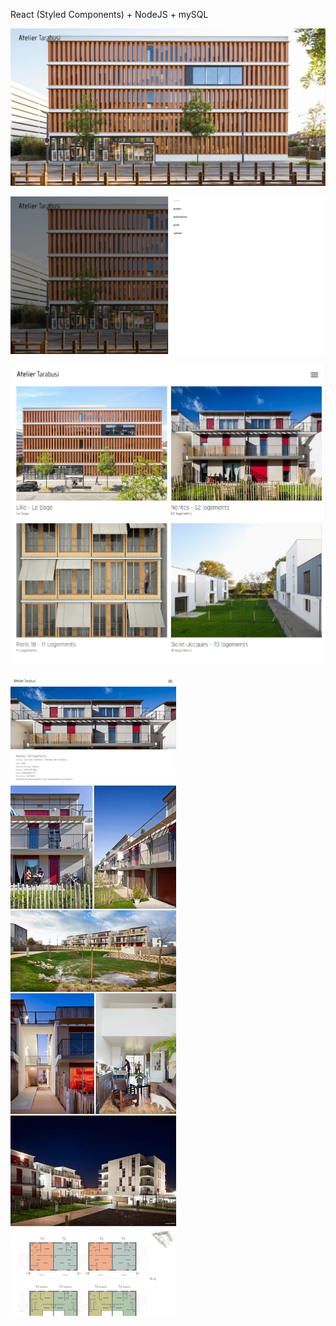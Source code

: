 React (Styled Components) + NodeJS + mySQL

![landing-page](/src/assets/screenshots/screenshot-desktop-AT-1.png?raw=true)

![menu](/src/assets/screenshots/screenshot-desktop-AT-menu.png?raw=true)

![projects](/src/assets/screenshots/screenshot-desktop-AT-projects.png?raw=true)

![project](/src/assets/screenshots/screenshot-desktop-AT-project-detail.png?raw=true)
